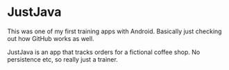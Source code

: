 # JustJava

This was one of my first training apps with Android. Basically just checking out how GitHub works as well.

JustJava is an app that tracks orders for a fictional coffee shop. No persistence etc, so really just a trainer.
